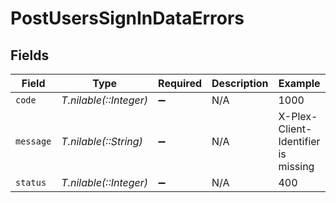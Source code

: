 # PostUsersSignInDataErrors


## Fields

| Field                               | Type                                | Required                            | Description                         | Example                             |
| ----------------------------------- | ----------------------------------- | ----------------------------------- | ----------------------------------- | ----------------------------------- |
| `code`                              | *T.nilable(::Integer)*              | :heavy_minus_sign:                  | N/A                                 | 1000                                |
| `message`                           | *T.nilable(::String)*               | :heavy_minus_sign:                  | N/A                                 | X-Plex-Client-Identifier is missing |
| `status`                            | *T.nilable(::Integer)*              | :heavy_minus_sign:                  | N/A                                 | 400                                 |